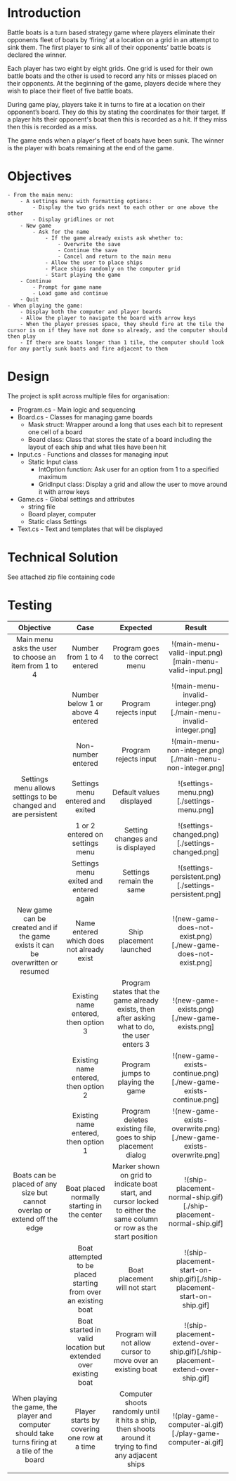 # Introduction
Battle boats is a turn based strategy game where players eliminate their opponents fleet of boats by ‘firing’ at a location on a grid in an attempt to sink them. The first player to sink all of their opponents’ battle boats is declared the winner.

Each player has two eight by eight grids. One grid is used for their own battle boats and the other is used to record any hits or misses placed on their opponents. At the beginning of the game, players decide where they wish to place their fleet of five battle boats.

During game play, players take it in turns to fire at a location on their opponent’s board. They do this by stating the coordinates for their target. If a player hits their opponent's boat then this is recorded as a hit. If they miss then this is recorded as a miss.

The game ends when a player's fleet of boats have been sunk. The winner is the player with boats remaining at the end of the game.
# Objectives
	- From the main menu:
		- A settings menu with formatting options:
			- Display the two grids next to each other or one above the other
			- Display gridlines or not
		- New game
			- Ask for the name
				- If the game already exists ask whether to:
					- Overwrite the save
					- Continue the save
					- Cancel and return to the main menu
				- Allow the user to place ships
				- Place ships randomly on the computer grid
				- Start playing the game
		- Continue
			- Prompt for game name
			- Load game and continue
		- Quit
	- When playing the game:
		- Display both the computer and player boards
		- Allow the player to navigate the board with arrow keys
		- When the player presses space, they should fire at the tile the cursor is on if they have not done so already, and the computer should then play
		- If there are boats longer than 1 tile, the computer should look for any partly sunk boats and fire adjacent to them
# Design
The project is split across multiple files for organisation:
- Program.cs - Main logic and sequencing
- Board.cs - Classes for managing game boards
	- Mask struct: Wrapper around a long that uses each bit to represent one cell of a board
	- Board class: Class that stores the state of a board including the layout of each ship and what tiles have been hit
- Input.cs - Functions and classes for managing input
	- Static Input class
		- IntOption function: Ask user for an option from 1 to a specified maximum
		- GridInput class: Display a grid and allow the user to move around it with arrow keys
- Game.cs - Global settings and attributes
	- string file
	- Board player, computer
	- Static class Settings
- Text.cs - Text and templates that will be displayed
# Technical Solution
See attached zip file containing code
# Testing
|                                           Objective                                            |                              Case                               |                                                       Expected                                                        |                  Result                  |
|:----------------------------------------------------------------------------------------------:|:---------------------------------------------------------------:|:---------------------------------------------------------------------------------------------------------------------:|:----------------------------------------:|
|                     Main menu asks the user to choose an item from 1 to 4                      |                   Number from 1 to 4 entered                    |                                           Program goes to the correct menu                                            |      !(main-menu-valid-input.png)[main-menu-valid-input.png]      |
|                                                                                                |                Number below 1 or above 4 entered                |                                                 Program rejects input                                                 |    !(main-menu-invalid-integer.png)[./main-menu-invalid-integer.png]    |
|                                                                                                |                       Non-number entered                        |                                                 Program rejects input                                                 |      !(main-menu-non-integer.png)[./main-menu-non-integer.png]      |
|                 Settings menu allows settings to be changed and are persistent                 |                Settings menu entered and exited                 |                                               Default values displayed                                                |          !(settings-menu.png)[./settings-menu.png]          |
|                                                                                                |                 1 or 2 entered on settings menu                 |                                           Setting changes and is displayed                                            |        !(settings-changed.png)[./settings-changed.png]         |
|                                                                                                |             Settings menu exited and entered again              |                                               Settings remain the same                                                |       !(settings-persistent.png)[./settings-persistent.png]       |
|        New game can be created and if the game exists it can be overwritten or resumed         |            Name entered which does not already exist            |                                                Ship placement launched                                                |     !(new-game-does-not-exist.png)[./new-game-does-not-exist.png]     |
|                                                                                                |              Existing name entered, then option 3               |             Program states that the game already exists, then after asking what to do, the user enters 3              |         !(new-game-exists.png)[./new-game-exists.png]         |
|                                                                                                |              Existing name entered, then option 2               |                                           Program jumps to playing the game                                           |    !(new-game-exists-continue.png)[./new-game-exists-continue.png]     |
|                                                                                                |              Existing name entered, then option 1               |                             Program deletes existing file, goes to ship placement dialog                              |    !(new-game-exists-overwrite.png)[./new-game-exists-overwrite.png]    |
|           Boats can be placed of any size but cannot overlap or extend off the edge            |           Boat placed normally starting in the center           | Marker shown on grid to indicate boat start, and cursor locked to either the same column or row as the start position |   !(ship-placement-normal-ship.gif)[./ship-placement-normal-ship.gif]    |
|                                                                                                | Boat attempted to be placed starting from over an existing boat |                                             Boat placement will not start                                             |  !(ship-placement-start-on-ship.gif)[./ship-placement-start-on-ship.gif]   |
|                                                                                                | Boat started in valid location but extended over existing boat  |                              Program will not allow cursor to move over an existing boat                              | !(ship-placement-extend-over-ship.gif)[./ship-placement-extend-over-ship.gif] |
| When playing the game, the player and computer should take turns firing at a tile of the board |           Player starts by covering one row at a time           |        Computer shoots randomly until it hits a ship, then shoots around it trying to find any adjacent ships         |      !(play-game-computer-ai.gif)[./play-game-computer-ai.gif]      |
|                                                                                                |                                                                 |                                                                                                                       |                                          |
